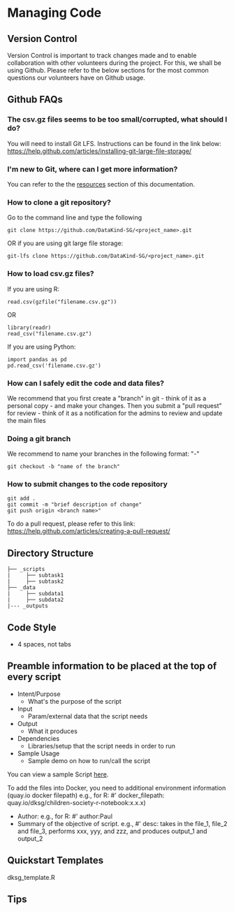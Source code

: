 # Managing Code

## Version Control

Version Control is important to track changes made and to enable collaboration with other volunteers
during the project. For this, we shall be using Github. Please refer to the below sections for the
most common questions our volunteers have on Github usage.

## Github FAQs

### The csv.gz files seems to be too small/corrupted, what should I do?
You will need to install Git LFS. Instructions can be found in the link below:
https://help.github.com/articles/installing-git-large-file-storage/

### I'm new to Git, where can I get more information?
You can refer to the the [resources](resources.html) section of this documentation.

### How to clone a git repository?
Go to the command line and type the following
```
git clone https://github.com/DataKind-SG/<project_name>.git
```
OR if you are using git large file storage:
```
git-lfs clone https://github.com/DataKind-SG/<project_name>.git
```

### How to load csv.gz files?

If you are using R:  
```
read.csv(gzfile("filename.csv.gz"))
```
OR  
```
library(readr)
read_csv("filename.csv.gz")
```

If you are using Python:  
```
import pandas as pd
pd.read_csv('filename.csv.gz')
```

### How can I safely edit the code and data files?
We recommend that you first create a "branch" in git - think of it as a personal copy - and make
your changes. Then you submit a "pull request" for review - think of it as a notification for
the admins to review and update the main files

### Doing a git branch

We recommend to name your branches in the following format: "<feature-name>-<your name>"
```
git checkout -b "name of the branch"
```

### How to submit changes to the code repository
```
git add .
git commit -m "brief description of change"
git push origin <branch name>"
```
To do a pull request, please refer to this link:
https://help.github.com/articles/creating-a-pull-request/


## Directory Structure

```
├── _scripts
|     ├── subtask1
|     ├── subtask2
├── _data
|     ├── subdata1
|     ├── subdata2
|--- _outputs
```

## Code Style

- 4 spaces, not tabs

## Preamble information to be placed at the top of every script
* Intent/Purpose
    * What's the purpose of the script
* Input
    * Param/external data that the script needs
* Output
    * What it produces
* Dependencies
    * Libraries/setup that the script needs in order to run
* Sample Usage
    * Sample demo on how to run/call the script

You can view a sample Script [here](https://github.com/DataKind-SG/chapter-one/blob/master/resources/examples/metadata_sample/metadata_sample.R).

To add the files into Docker, you need to additional environment information (quay.io docker filepath) 
e.g., for R: #' docker_filepath: quay.io/dksg/children-society-r-notebook:x.x.x)
- Author: e.g., for R: #' author:Paul
- Summary of the objective of script.  e.g., #' desc: takes in the file_1, file_2 and file_3, performs xxx, yyy, and zzz, and produces output_1 and output_2


## Quickstart Templates

dksg_template.R

## Tips
